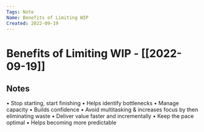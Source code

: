 ```yaml
---
Tags: Note
Name: Benefits of Limiting WIP
Created: 2022-09-19
---
```

# Benefits of Limiting WIP - [[2022-09-19]]
## Notes
• Stop starting, start finishing
• Helps identify bottlenecks
• Manage capacity
• Builds confidence
• Avoid multitasking & increases focus by then eliminating waste
• Deliver value faster and incrementally
• Keep the pace optimal
• Helps becoming more predictable